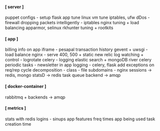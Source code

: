 #### [ server ]

puppet configs - setup
flask app
tune linux vm
tune iptables, ufw
dDos - firewall
dropping packets intelligently - iptables
nginx tuning + load balancing
apparmor, selinux
rkhunter tuning + rootkits

#### [ app ]

billing info on app
iframe - pesapal
transaction history
gevent + uwsgi - load balance
nginx - serve 400, 500 + static
new relic
log watching + control - logrotate
celery - logging
elastic search + mongoDB river
celery periodic tasks - newsletter
in app logging - celery, flask
add exceptions on req/rep cycle
decomposition - class - file
subdomains - nginx
sessions -> redis, mongo
statsD -> redis
task queue backend -> amqp

#### [ docker-container ]

rabbitmq + backends -> amqp

#### [ metrics ]

stats with redis
logins - sinups
app features freq
times app being used
task creation time
